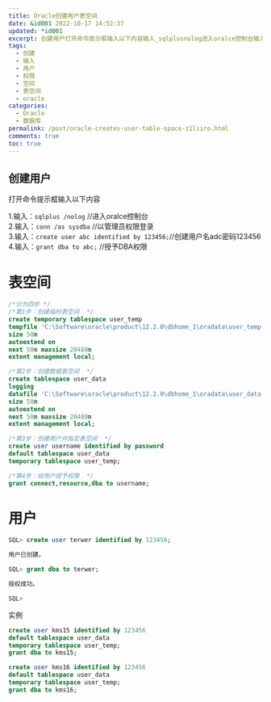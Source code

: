 ```yaml
---
title: Oracle创建用户表空间
date: &id001 2022-10-17 14:52:37
updated: *id001
excerpt: 创建用户打开命令提示框输入以下内容输入_sqlplusnolog​进入oralce控制台输入_connassysdba​以管理员权限登录输入_createuserabcidentifiedby_​创建用户名adc密码输入_grantdbatoabc_​授予dba权限分为四步第步_创建临时表空间createtemporarytablespaceuser_temptempfilec_softwareoracleproductdbhome_oradatauser_tempdbfsizemautoextendon
tags:
  - 创建
  - 输入
  - 用户
  - 权限
  - 空间
  - 表空间
  - oracle
categories:
  - Oracle
  - 数据库
permalink: /post/oracle-creates-user-table-space-z1liiro.html
comments: true
toc: true
---
```

## 创建用户

打开命令提示框输入以下内容

1.输入：`sqlplus /nolog`​ //进入oralce控制台  
2.输入：`conn /as sysdba`​ //以管理员权限登录  
3.输入：`create user abc identified by 123456;`​ //创建用户名adc密码123456  
4.输入：`grant dba to abc;`​ //授予DBA权限

# 表空间

```sql
/*分为四步 */
/*第1步：创建临时表空间  */
create temporary tablespace user_temp
tempfile 'C:\Software\oracle\product\12.2.0\dbhome_1\oradata\user_temp.dbf'
size 50m
autoextend on
next 50m maxsize 20480m
extent management local;

/*第2步：创建数据表空间  */
create tablespace user_data
logging
datafile 'C:\Software\oracle\product\12.2.0\dbhome_1\oradata\user_data.dbf'
size 50m
autoextend on
next 50m maxsize 20480m
extent management local;

/*第3步：创建用户并指定表空间  */
create user username identified by password
default tablespace user_data
temporary tablespace user_temp;

/*第4步：给用户授予权限  */
grant connect,resource,dba to username;
```

# 用户

```sql
SQL> create user terwer identified by 123456;

用户已创建。

SQL> grant dba to terwer;

授权成功。

SQL>
```

实例

```sql
create user kms15 identified by 123456
default tablespace user_data
temporary tablespace user_temp;
grant dba to kms15;

create user kms16 identified by 123456
default tablespace user_data
temporary tablespace user_temp;
grant dba to kms16;
```